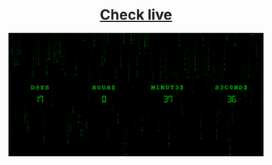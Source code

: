 <h1 align="center"><a href="http://samardzija.rs/projects/MatrixCD/" target="_blank">Check live</a></h1>
<img src="ScrShot.png">
